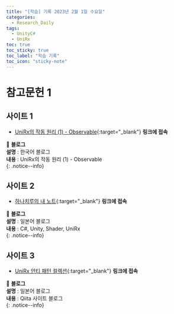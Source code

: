```yaml
---
title: "[학습] 기록 2023년 2월 1일 수요일"
categories:
  - Research_Daily
tags:
  - UnityC#
  - UniRx
toc: true
toc_sticky: true
toc_label: "학습 기록"
toc_icon: "sticky-note"
---
```


# 참고문헌 1

## 사이트 1
- [UniRx의 작동 원리 (1) - Observable](https://swifter22.tistory.com/50){:target="_blank"} **링크에 접속** <br> 

📌 **블로그** <br>
**설명** : 한국어 블로그<br>
**내용** : UniRx의 작동 원리 (1) - Observable<br>
{: .notice--info}

## 사이트 2
- [하나치루의 내 노트](https://www.hanachiru-blog.com/search?q=Unitask){:target="_blank"} **링크에 접속** <br> 

📌 **블로그** <br>
**설명** : 일본어 블로그<br>
**내용** : C#, Unity, Shader, UniRx<br>
{: .notice--info}

## 사이트 3
- [UniRx 안티 패턴 컬렉션](https://qiita.com/toRisouP/items/91b7860af5e3eab037fc){:target="_blank"} **링크에 접속** <br>

📌 **블로그** <br>
**설명** : 일본어 블로그<br>
**내용** : Qiita 사이트 블로그<br>
{: .notice--info}
